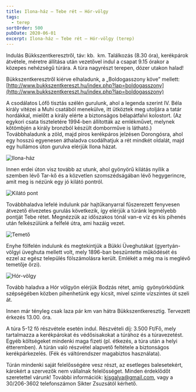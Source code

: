 ```yaml
---
title: Ilona-ház – Tebe rét – Hór-völgy
tags:
  - terep
sortOrder: 500
pubDate: 2020-06-01
excerpt: Ilona-ház – Tebe rét – Hór-völgy (terep)
---
```


Indulás Bükkszentkeresztről, táv: kb.  km. Találkozás (8.30 óra), kerékpárok átvétele, méretre állítása után vezetővel indul a csapat 9.15 órakor a közepes nehézségű túrára. A túra nagyrészt terepen, dózer utakon halad!

Bükkszentkeresztről kiérve elhaladunk, a „Boldogasszony köve” mellett:
[http://www.bukkszentkereszt.hu/index.php?lap=boldogasszony](http://www.bukkszentkereszt.hu/index.php?lap=boldogasszony)

A csodálatos Lófő tisztás szélén gurulunk, ahol a legenda szerint IV. Béla király vitézei a Muhi csatából menekülve, itt ütköztek meg utoljára a tatár hordákkal, mielőtt a király elérte a biztonságos bélapátfalvi kolostort. (Az egykori csata tiszteletére 1994-ben állították az emlékművet, melynek kőtömbjén a király bronzból készült domborműve is látható.) Továbbhaladunk a zöld, majd piros kerékpáros jelzésen Dorongósra, ahol egy hosszú egyenesen áthaladva csodálhatjuk a rét mindkét oldalát, majd egy hullámos úton gurulva elérjük Ilona házat.

![Ilona-ház](@assets/images/kerekpartura/ilona-haz-tebe-hor-volgy/ilona-haz.jpg)

Innen erdei úton visz tovább az utunk, ahol gyönyörű kilátás nyílik a szemben lévő Tar-kő és a közvetlen szomszédságában lévő hegygerincre, amit meg is nézünk egy jó kilátó pontról.

![Kilátó pont](@assets/images/kerekpartura/ilona-haz-tebe-hor-volgy/kilato-pont.jpg)

Továbbhaladva lefelé indulunk pár hajtűkanyarral fűszerezett fenyvesen átvezető élvezetes gurulás következik, így elérjük a túránk legmélyebb pontját Tebe rétet. Megnézzük az időszakos tónál van-e víz és kis pihenés után felkészülünk a felfelé útra, ami hazáig vezet.

![Temető](@assets/images/kerekpartura/ilona-haz-tebe-hor-volgy/temeto.jpg)

Enyhe fölfelén indulunk és megtekintjük a Bükki Üveghutákat (gyertyán-völgyi üveghuta mellett volt, mely 1896-ban beszüntette működését és ezzel az egész település fölszámolásra került. Emlékét a még ma is meglévő temetője őrzi).

![Hór-völgy](@assets/images/kerekpartura/ilona-haz-tebe-hor-volgy/hor-volgy.jpg)

Tovább haladva a Hór völgyön elérjük Bodzás rétet, amíg  gyönyörködünk szépségében közben pihenhetünk egy kicsit, mivel szinte vízszintes út szeli át.

Innen már tényleg csak laza pár km van hátra Bükkszentkeresztig. Tervezett érkezés 13.00. óra.

A túra 5-12 fő részvétele esetén indul. Részvételi díj: 3.500 Ft/Fő, mely tartalmazza a kerékpárokat és védősisakokat a túrához és a túravezetést. Egyéb költségeket mindenki maga fizeti (pl. étkezés, a túra után a helyi étteremben). A túrán való részvétel alapvető feltétele a biztonságos kerékpárkezelés. (Fék és váltórendszer magabiztos használata).

Túrán mindenki saját felelősségére vesz részt, az esetleges balesetekért, károkért a szervezők nem vállalnak felelősséget. Minden érdeklődőt szeretettel várunk! További információk: [kisgalya@gmail.com](mailto:kisgalya@gmail.com), vagy a 30/206-3602 telefonszámon Sikter Zsuzsától kérhető.
